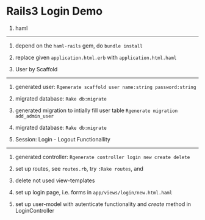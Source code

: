 
Rails3 Login Demo
=================

1. haml
-------

1. depend on the `haml-rails` gem, do `bundle install`

2. replace given `application.html.erb` with `application.html.haml`


2. User by Scaffold
--------------------

1. generated user: `Rgenerate scaffold user name:string password:string`

2. migrated database: `Rake db:migrate`

3. generated migration to intially fill user table `Rgenerate migration add_admin_user`

4. migrated database: `Rake db:migrate`


3. Session: Login - Logout Functionallity
-----------------------------------------

1. generated controller: `Rgenerate controller login new create delete`

2. set up routes, see `routes.rb`, try `:Rake routes`, and

3. delete not used view-templates

4. set up login page, i.e. forms in `app/views/login/new.html.haml`

5. set up user-model with autenticate functionality and _create_ method in LoginController
